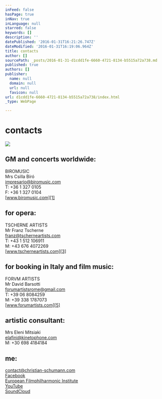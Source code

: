 ```yaml
---
inFeed: false
hasPage: true
inNav: true
inLanguage: null
starred: false
keywords: []
description: ''
datePublished: '2016-01-31T16:21:26.747Z'
dateModified: '2016-01-31T16:19:06.964Z'
title: contacts
author: []
sourcePath: _posts/2016-01-31-d1cdd1fe-6660-4721-8134-b5515a72a738.md
published: true
authors: []
publisher:
  name: null
  domain: null
  url: null
  favicon: null
url: d1cdd1fe-6660-4721-8134-b5515a72a738/index.html
_type: WebPage

---
```

# contacts
![](https://s3-us-west-2.amazonaws.com/the-grid-img/p/c8c390d29c7ce45b1c245fddae771e85ebfadf24.jpg)

## GM and concerts worldwide:

BIROMUSIC  
Mrs Csilla Bíró  
[impresario@biromusic.com][0]  
T: +36 1 327 0105  
F: +36 1 327 0104  
[www.biromusic.com][1]

## for opera:

TSCHERNE ARTISTS  
Mr Franz Tscherne  
[franz@tscherneartists.com][2]  
T: +43 1 512 106911  
M: +43 676 4072269  
[www.tscherneartists.com][3]

## for booking in Italy and film music:

FORVM ARTISTS  
Mr David Barsotti  
[forumartistsrome@gmail.com][4]  
T: +39 06 8084259  
M: +39 338 1787073  
[www.forumartists.com][5]

## artistic consultant:

Mrs Eleni Mitsiaki  
[elafini@kinetophone.com][6]  
M: +30 698 4184184

## me:

[contact@christian-schumann.com][7]  
[Facebook][8]  
[European Filmphilharmonic Institute][9]  
[YouTube][10]  
[SoundCloud][11]

[0]: mailto:impresario@biromusic.com?subject=Christian%20Schumann "mailto:impresario@biromusic.com?subject=Christian Schumann"
[1]: http://biromusic.com/eng/muveszek/christian-schumann-en/ "http://biromusic.com/eng/muveszek/christian-schumann-en/"
[2]: mailto:franz@tscherneartists.com?subject=Christian%20Schumann "mailto:franz@tscherneartists.com?subject=Christian Schumann"
[3]: http://tscherneartists.com/schumann_christian.html "http://tscherneartists.com/schumann_christian.html"
[4]: mailto:forumartistsrome@gmail.com?subject=Christian%20Schumann "mailto:forumartistsrome@gmail.com?subject=Christian Schumann"
[5]: http://www.forumartists.com/#%21christian-schumann/c21b5 "http://www.forumartists.com/#!christian-schumann/c21b5"
[6]: mailto:elafini@kinetophone.com?subject=Christian%20Schumann "mailto:elafini@kinetophone.com?subject=Christian Schumann"
[7]: mailto:contact@christian-schumann.com?subject= "mailto:contact@christian-schumann.com?subject="
[8]: https://www.facebook.com/ChristianSchumannOfficial/?ref=hl "https://www.facebook.com/ChristianSchumannOfficial/?ref=hl"
[9]: http://www.filmphilharmonie.de/index.php?id=127&L=1 "http://www.filmphilharmonie.de/index.php?id=127&L=1"
[10]: https://www.youtube.com/user/MyCMvideos/videos "https://www.youtube.com/user/MyCMvideos/videos"
[11]: https://soundcloud.com/christian-schumann-19 "https://soundcloud.com/christian-schumann-19"